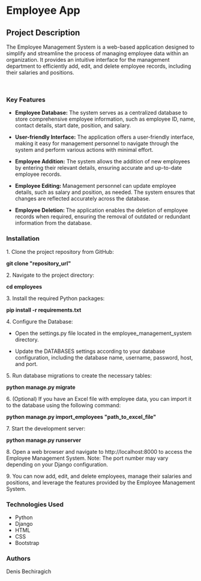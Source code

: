 <h1>Employee App</h1>

<h2>Project Description</h2>

<p>The Employee Management System is a web-based application designed to simplify and streamline the process of managing employee data within an organization. It provides an intuitive interface for the management department to efficiently add, edit, and delete employee records, including their salaries and positions.</p></br>

<h3>Key Features</h3>
<ul>
  <li>
    <p><b>Employee Database:</b> The system serves as a centralized database to store comprehensive employee information, such as employee ID, name, contact details, start date, position, and     salary.</p>
  </li>
  <li>
    <p><b>User-friendly Interface:</b> The application offers a user-friendly interface, making it easy for management personnel to navigate through the system and perform various actions with         minimal effort.</p>
  </li>
  <li>
    <p><b>Employee Addition:</b> The system allows the addition of new employees by entering their relevant details, ensuring accurate and up-to-date employee records.</p>
  </li>
  <li>
    <p><b>Employee Editing: </b> Management personnel can update employee details, such as salary and position, as needed. The system ensures that changes are           reflected accurately across the database.</p>
  </li>
  <li>
    <p><b>Employee Deletion: </b> The application enables the deletion of employee records when required, ensuring the removal of outdated or redundant information       from the database.</p>
  </li>
</ul>

<h3>Installation</h3>

<p>1. Clone the project repository from GitHub:</p>
<p><b>git clone "repository_url"</b></p>

<p>2. Navigate to the project directory:</p>
<p><b>cd employees</b></p>

<p>3. Install the required Python packages:</p>
<p><b>pip install -r requirements.txt</b></p>

<p>4. Configure the Database:</p>
<ul>
  <li>
    <p>Open the settings.py file located in the employee_management_system directory.</p>
  </li>
</ul>
<ul>
  <li>
    <p>Update the DATABASES settings according to your database configuration, including the database name, username, password, host, and port.</p>
  </li>
</ul>

<p>5. Run database migrations to create the necessary tables:</p>
<p><b>python manage.py migrate</b></p>

<p>6. (Optional) If you have an Excel file with employee data, you can import it to the database using the following command:</p>
<p><b>python manage.py import_employees "path_to_excel_file"</b></p>

<p>7. Start the development server:</p>
<p><b>python manage.py runserver</b></p>

<p>8. Open a web browser and navigate to http://localhost:8000 to access the Employee Management System. Note: The port number may vary depending on your Django configuration.</p>

<p>9. You can now add, edit, and delete employees, manage their salaries and positions, and leverage the features provided by the Employee Management System.</p>

<h3>Technologies Used</h3>
<ul>
  <li>Python</li>
  <li>Django</li>
  <li>HTML</li>
  <li>CSS</li>
  <li>Bootstrap</li>
</ul>

<h3>Authors</h3>
<p>Denis Bechiragich</p>
